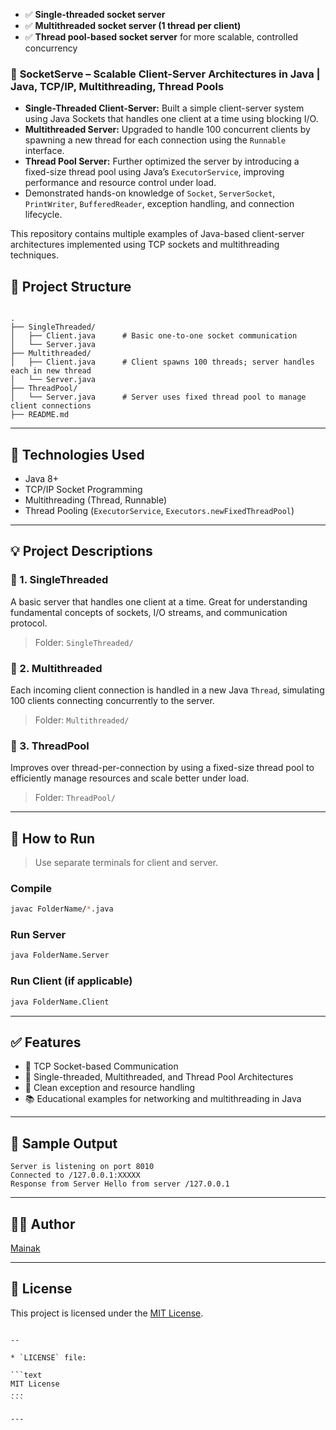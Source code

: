 * ✅ **Single-threaded socket server**
* ✅ **Multithreaded socket server (1 thread per client)**
* ✅ **Thread pool-based socket server** for more scalable, controlled concurrency


### 🔹 **SocketServe – Scalable Client-Server Architectures in Java** | Java, TCP/IP, Multithreading, Thread Pools

* **Single-Threaded Client-Server:** Built a simple client-server system using Java Sockets that handles one client at a time using blocking I/O.
* **Multithreaded Server:** Upgraded to handle 100 concurrent clients by spawning a new thread for each connection using the `Runnable` interface.
* **Thread Pool Server:** Further optimized the server by introducing a fixed-size thread pool using Java’s `ExecutorService`, improving performance and resource control under load.
* Demonstrated hands-on knowledge of `Socket`, `ServerSocket`, `PrintWriter`, `BufferedReader`, exception handling, and connection lifecycle.



This repository contains multiple examples of Java-based client-server architectures implemented using TCP sockets and multithreading techniques.

## 📂 Project Structure

```

.
├── SingleThreaded/
│   ├── Client.java      # Basic one-to-one socket communication
│   └── Server.java
├── Multithreaded/
│   ├── Client.java      # Client spawns 100 threads; server handles each in new thread
│   └── Server.java
├── ThreadPool/
│   └── Server.java      # Server uses fixed thread pool to manage client connections
├── README.md

````

---

## 🔧 Technologies Used

- Java 8+
- TCP/IP Socket Programming
- Multithreading (Thread, Runnable)
- Thread Pooling (`ExecutorService`, `Executors.newFixedThreadPool`)

---

## 💡 Project Descriptions

### 🧵 1. SingleThreaded

A basic server that handles one client at a time. Great for understanding fundamental concepts of sockets, I/O streams, and communication protocol.

> Folder: `SingleThreaded/`

### 🧵 2. Multithreaded

Each incoming client connection is handled in a new Java `Thread`, simulating 100 clients connecting concurrently to the server.

> Folder: `Multithreaded/`

### 🧵 3. ThreadPool

Improves over thread-per-connection by using a fixed-size thread pool to efficiently manage resources and scale better under load.

> Folder: `ThreadPool/`

---

## 🚀 How to Run

> Use separate terminals for client and server.

### Compile
```bash
javac FolderName/*.java
````

### Run Server

```bash
java FolderName.Server
```

### Run Client (if applicable)

```bash
java FolderName.Client
```

---

## ✅ Features

* 🔌 TCP Socket-based Communication
* 🧵 Single-threaded, Multithreaded, and Thread Pool Architectures
* 🧹 Clean exception and resource handling
* 📚 Educational examples for networking and multithreading in Java

---

## 📸 Sample Output

```
Server is listening on port 8010
Connected to /127.0.0.1:XXXXX
Response from Server Hello from server /127.0.0.1
```

---

## 🧑‍💻 Author

[Mainak](https://github.com/mainak531)

---

## 📄 License

This project is licensed under the [MIT License](LICENSE).

````

--

* `LICENSE` file:

```text
MIT License
...
```

---




